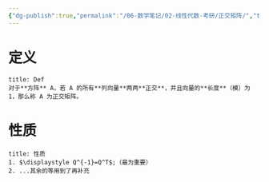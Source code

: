 ```yaml
---
{"dg-publish":true,"permalink":"/06-数学笔记/02-线性代数-考研/正交矩阵/","tags":["personal/blog","线性代数/矩阵"]}
---
```


# 定义
```ad-summary
title: Def
对于**方阵** A，若 A 的所有**列向量**两两**正交**，并且向量的**长度**（模）为 1，那么称 A 为正交矩阵。
```

# 性质
```ad-summary
title: 性质
1. $\displaystyle Q^{-1}=Q^T$;（最为重要）
2. ...其余的等用到了再补充
```


